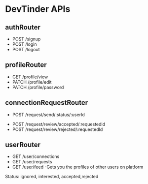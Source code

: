 # DevTinder APIs

## authRouter
- POST /signup
- POST /login
- POST /logout

## profileRouter
- GET /profile/view
- PATCH /profile/edit
- PATCH /profile/password

## connectionRequestRouter
- POST /request/send/:status/:userId
<!-- - POST /request/send/ignored/:userId -->
- POST /request/review/accepted/:requestedId
- POST /request/review/rejected/:requestedId

## userRouter
- GET /user/connections
- GET /user/requests
- GET /user/feed -Gets you the profiles of other users on platform

Status: ignored, interested, accepted,rejected